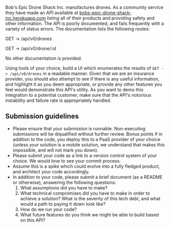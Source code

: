 Bob's Epic Drone Shack Inc. manufactures drones. As a community service they have made an API available at
[bobs-epic-drone-shack-inc.herokuapp.com](https://bobs-epic-drone-shack-inc.herokuapp.com) listing all of their products and providing safety and other information. The API is poorly documented, and fails frequently with a variety of status errors. The documentation lists the following routes:

GET -> /api/v0/drones

GET -> /api/v0/drone/:id

No other documentation is provided.

Using tools of your choice, build a UI which enumerates the results of `GET -> /api/v0/drones` in a readable manner. Given that we are an insurance provider, you should also attempt to see if there is any useful information, and highlight it as you deem appropriate, or provide any other features you feel would demonstrate this API's utility. As you want to demo this integration to a potential customer, make sure that the API's notorious instability and failure rate is appropriately handled.

## Submission guidelines
- Please ensure that your submission is runnable. Non-executing submissions will be diqualified without further review. Bonus points if in addition to the code, you deploy this to a PaaS provider of your choice (unless your solution is a mobile solution, we understand that makes this impossible, and will not mark you down).
- Please submit your code as a link to a version control system of your choice. We would love to see your commit process.
- Assume this is a spike which could evolve into a fully fledged product, and architect your code accordingly.
- In addition to your code, please submit a brief document (as a README or otherwise), answering the following questions:
  1) What assumptions did you have to make?
  2) What technical compromises did you have to make in order to achieve a solution? What is the severity of this tech debt, and what would a path to paying it down look like?
  3) How do we run your code?
  4) What future features do you think we might be able to build based on this API?
